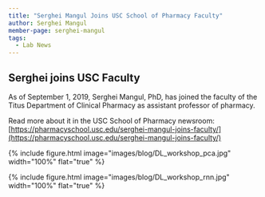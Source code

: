 ```yaml
---
title: "Serghei Mangul Joins USC School of Pharmacy Faculty"
author: Serghei Mangul
member-page: serghei-mangul
tags:
  - Lab News
---
```


## Serghei joins USC Faculty

As of September 1, 2019, Serghei Mangul, PhD, has joined the faculty of the Titus Department of Clinical Pharmacy as assistant professor of pharmacy.

Read more about it in the USC School of Pharmacy newsroom: [https://pharmacyschool.usc.edu/serghei-mangul-joins-faculty/](https://pharmacyschool.usc.edu/serghei-mangul-joins-faculty/)

{%
  include figure.html
  image="images/blog/DL_workshop_pca.jpg"
  width="100%"
  flat="true"
%}

{%
  include figure.html
  image="images/blog/DL_workshop_rnn.jpg"
  width="100%"
  flat="true"
%}
